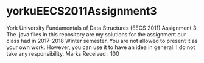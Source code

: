 # yorkuEECS2011Assignment3
York University Fundamentals of Data Structures (EECS 2011) Assignment 3 The .java files in this repository are my solutions for the assignment our class had in 2017-2018 Winter semester. You are not allowed to present it as your own work. However, you can use it to have an idea in general. I do not take any responsibility. Marks Received : 100
